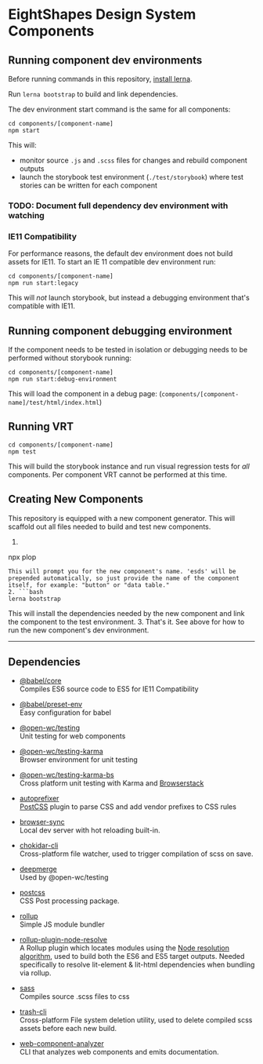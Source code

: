 # EightShapes Design System Components


## Running component dev environments
Before running commands in this repository, [install lerna](./documentation/lerna.md).

Run `lerna bootstrap` to build and link dependencies.

The dev environment start command is the same for all components:

```
cd components/[component-name]
npm start
```

This will:
* monitor source `.js` and `.scss` files for changes and rebuild component outputs
* launch the storybook test environment (`./test/storybook`) where test stories can be written for each component

### TODO: Document full dependency dev environment with watching

### IE11 Compatibility
For performance reasons, the default dev environment does not build assets for IE11. To start an IE 11 compatible dev environment run:

```
cd components/[component-name]
npm run start:legacy
```

This will _not_ launch storybook, but instead a debugging environment that's compatible with IE11.

## Running component debugging environment
If the component needs to be tested in isolation or debugging needs to be performed without storybook running:

```
cd components/[component-name]
npm run start:debug-environment
```

This will load the component in a debug page: (`components/[component-name]/test/html/index.html`)

## Running VRT
```
cd components/[component-name]
npm test
```

This will build the storybook instance and run visual regression tests for _all_ components. Per component VRT cannot be performed at this time.

## Creating New Components
This repository is equipped with a new component generator. This will scaffold out all files needed to build and test new components.

1. ```bash
npx plop
```  
This will prompt you for the new component's name. 'esds' will be prepended automatically, so just provide the name of the component itself, for example: "button" or "data table."
2. ```bash
lerna bootstrap
```  
This will install the dependencies needed by the new component and link the component to the test environment.
3. That's it. See above for how to run the new component's dev environment.


---
## Dependencies
* [@babel/core](https://github.com/babel/babel/tree/master/packages/babel-core)  
Compiles ES6 source code to ES5 for IE11 Compatibility

* [@babel/preset-env](https://github.com/babel/babel/tree/master/packages/babel-preset-env)  
Easy configuration for babel

* [@open-wc/testing](https://open-wc.org/testing/)  
Unit testing for web components

* [@open-wc/testing-karma](https://open-wc.org/testing/#karma)  
Browser environment for unit testing

* [@open-wc/testing-karma-bs](https://open-wc.org/testing/testing-karma-bs.html)  
Cross platform unit testing with Karma and [Browserstack](https://www.browserstack.com)

* [autoprefixer](https://github.com/postcss/autoprefixer#readme)  
[PostCSS](https://github.com/postcss/postcss) plugin to parse CSS and add vendor prefixes to CSS rules

* [browser-sync](https://www.browsersync.io)  
Local dev server with hot reloading built-in.

* [chokidar-cli](https://github.com/kimmobrunfeldt/chokidar-cli)  
Cross-platform file watcher, used to trigger compilation of scss on save.

* [deepmerge](https://github.com/TehShrike/deepmerge)  
Used by @open-wc/testing

* [postcss](https://github.com/postcss/postcss)  
CSS Post processing package.

* [rollup](https://rollupjs.org/guide/en/)  
Simple JS module bundler

* [rollup-plugin-node-resolve](https://github.com/rollup/plugins/tree/master/packages/node-resolve)  
A Rollup plugin which locates modules using the [Node resolution algorithm](https://nodejs.org/api/modules.html#modules_all_together), used to build both the ES6 and ES5 target outputs. Needed specifically to resolve lit-element & lit-html dependencies when bundling via rollup.

* [sass](https://github.com/sass/dart-sass)  
Compiles source .scss files to css

* [trash-cli](https://github.com/sindresorhus/trash-cli#readme)  
Cross-platform File system deletion utility, used to delete compiled scss assets before each new build.

* [web-component-analyzer](https://github.com/runem/web-component-analyzer)  
CLI that analyzes web components and emits documentation.
